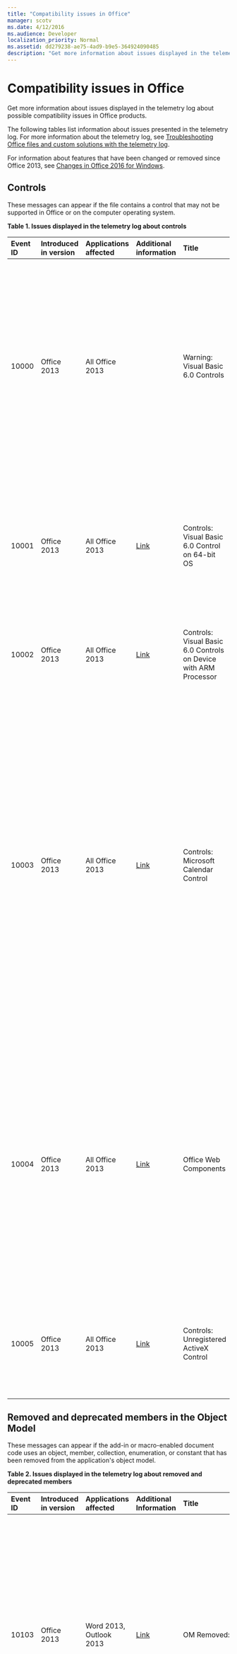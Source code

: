 ```yaml
---
title: "Compatibility issues in Office"
manager: scotv
ms.date: 4/12/2016
ms.audience: Developer
localization_priority: Normal
ms.assetid: dd279238-ae75-4ad9-b9e5-364924090485
description: "Get more information about issues displayed in the telemetry log about possible compatibility issues in Office products."
---
```


# Compatibility issues in Office

Get more information about issues displayed in the telemetry log about possible compatibility issues in Office products.
  
The following tables list information about issues presented in the telemetry log. For more information about the telemetry log, see [Troubleshooting Office files and custom solutions with the telemetry log](troubleshooting-office-files-and-custom-solutions-with-the-telemetry-log.md).
  
For information about features that have been changed or removed since Office 2013, see [Changes in Office 2016 for Windows](https://technet.microsoft.com/library/mt715497%28v=office.16%29.aspx).
  
## Controls
<a name="OEV_CompatIssues_Controls"> </a>

These messages can appear if the file contains a control that may not be supported in Office or on the computer operating system.
  
**Table 1. Issues displayed in the telemetry log about controls**

|**Event ID**|**Introduced in version**|**Applications affected**|**Additional information**|**Title**|**Description**|
|:-----|:-----|:-----|:-----|:-----|:-----|
|10000  <br/> |Office 2013  <br/> |All Office 2013  <br/> ||Warning: Visual Basic 6.0 Controls  <br/> |The file uses a Visual Basic 6.0 control that does not work in 64-bit versions of Office or in 32-bit versions of Office that are running on a device that uses an ARM processor. Replace the control with a supported control if you want it to be available to Office applications in those environments.  <br/> |
|10001  <br/> |Office 2013  <br/> |All Office 2013  <br/> |[Link](http://msdn.microsoft.com/en-us/vbasic/ms788708.aspx) <br/> |Controls: Visual Basic 6.0 Control on 64-bit OS  <br/> |The file uses a Visual Basic 6.0 control that does not work in 64-bit versions of Office. Visual Basic 6.0 runtime files are 32-bit and are supported in the 32-bit OS or in WOW emulation environments only.  <br/> |
|10002  <br/> |Office 2013  <br/> |All Office 2013  <br/> |[Link](http://msdn.microsoft.com/en-us/vbasic/ms788708.aspx) <br/> |Controls: Visual Basic 6.0 Controls on Device with ARM Processor  <br/> |The file uses a Visual Basic 6.0 control that does not work on a device that uses an ARM processor.  <br/> |
|10003  <br/> |Office 2013  <br/> |All Office 2013  <br/> |[Link](http://technet.microsoft.com/en-us/library/cc179181.aspx) <br/> |Controls: Microsoft Calendar Control  <br/> |The file uses the Microsoft Calendar control (Mscal.ocx), a feature of previous versions of Access that is not available in Office 2013. The control will not work because it is not installed on the host computer. Use other date picker controls as an alternative, like the **Date Picker Content Control** (in Word 2013) or the Windows **DatePicker** control (in the Windows Common Controls).  <br/> For more information, see [Replacing the Calendar Control in Access 2010 Applications](http://msdn.microsoft.com/library/dc6ba80d-b1fa-4596-b484-5e729cae4d70).  <br/> |
|10004  <br/> |Office 2013  <br/> |All Office 2013  <br/> |[Link](http://support.microsoft.com/kb/972129) <br/> |Office Web Components  <br/> |The file uses an Office Web Components (MSOWC.dll) control. The control will not work because the Office Web Components are not installed on this computer and are not included with Office 2013. To use this control, install the Office Web Components separately.  <br/> For more information, see [Find Office Web Components Programming Documentation and Samples](http://support.microsoft.com/kb/319793) <br/> |
|10005  <br/> |Office 2013  <br/> |All Office 2013  <br/> |[Link](http://office.microsoft.com/en-us/access-help/embedded-object-and-activex-control-policy-settings-error-HA101825674.aspx?CTT=1) <br/> |Controls: Unregistered ActiveX Control  <br/> |The file uses ActiveX controls that are not registered on the host computer. To use the control, register it on the host computer.  <br/> |
   
## Removed and deprecated members in the Object Model
<a name="OEV_CompatIssues_Removed"> </a>

These messages can appear if the add-in or macro-enabled document code uses an object, member, collection, enumeration, or constant that has been removed from the application's object model.
  
**Table 2. Issues displayed in the telemetry log about removed and deprecated members**

|**Event ID**|**Introduced in version**|**Applications affected**|**Additional Information**|**Title**|**Description**|
|:-----|:-----|:-----|:-----|:-----|:-----|
|10103  <br/> |Office 2013  <br/> |Word 2013, Outlook 2013  <br/> |[Link](http://support.microsoft.com/kb/2445062) <br/> |OM Removed: Custom XML Feature  <br/> | The Custom XML feature is removed from Word. The following methods and properties are hidden, and if accessed, return run-time error:<br/>- **XMLNodes.Add** method  <br/>- **Document.XMLHideNamespaces** property  <br/>- **Document.XMLSaveDataOnly** property  <br/>- **Document.XMLSchemaViolations** property  <br/>- **XMLSchemaViolations** object and all its members  <br/>- **XMLSchemaViolation** object and all its members  <br/>- **Application.TaskPanes**, if the **wdTaskPaneXMLStructure** constant (5) of the **WdTaskPanes** enumeration is specified  <br/>- **Options.PrintXMLTag** property  <br/>- **View.ShowXMLMarkup** property  <br/>- **XMLChildNodeSuggestions** collection and all its members  <br/>- **XMLChildNodeSuggestion** object and all its members  <br/>- **Selection.XMLParentNode** property  <br/>- **Range.XMLParentNode** property  <br/> |
|10113  <br/> |Office 2013  <br/> |Word 2013, Outlook 2013  <br/> ||OM Removed: Smart Tag Feature  <br/> | The SmartTags feature is removed from Word. The following objects, methods, and properties are hidden, and if accessed, return a runtime error:<br/>- **SmartTag** object and members  <br/>- **SmartTags** collection and members  <br/>- **SmartTagAction** object and members  <br/>- **SmartTagActions** collection and members  <br/>- **SmartTagType** object and members  <br/>- **SmartTagTypes** collection and members  <br/>- **XMLNode.SmartTag** property  <br/><br/>  The following methods are hidden, and if accessed, fail silently:  <br/>- **Document.CheckNewSmartTags** method  <br/>- **Document.RecheckSmartTags** method  <br/>- **Document.RemoveSmartTags** method  <br/><br/>The following properties are hidden, and if accessed, always returns FALSE:  <br/>- **Document.EmbedSmartTags** property  <br/>- **Document.SmartTagsAsXMLProps** property  <br/>- **Options.LabelSmartTags** property  <br/>- **Options.DisplaySmartTagButtons** property  <br/>- **EmailOptions.EmbedSmartTag** property  <br/><br/>The following property is hidden, and if accessed, always returns true:  <br/>- **View.DisplaySmartTags** property<br/><br/>  The following properties are hidden, and if accessed, always returns an empty collection:  <br/>- **Application.SmartTagTypes** property  <br/>- **Document.SmartTags** property  <br/>- **Range.SmartTags** property  <br/>- **Selection.SmartTags** property  <br/> |
|10115  <br/> |Office 2013  <br/> |Word 2013, Outlook 2013  <br/> ||OM Removed: AutoSummary Feature  <br/> | The AutoSummary feature is removed from Word. The following method and properties are hidden, and if accessed, return a runtime error:<br/>- **Document.AutoSummarize** method  <br/>- **Document.ShowSummary** property  <br/>- **Document.SummaryViewMode** property  <br/>- **Document.SummaryLength** property  <br/> |
|10116  <br/> |Office 2013  <br/> |Word 2013, Outlook 2013  <br/> ||OM Removed: Barcode Feature  <br/> | The barcode feature for envelopes is removed from Word. The following properties are hidden, and if accessed, always return FALSE:  <br/>- **Envelope.DefaultPrintBarCode** property  <br/>- **MailingLabel.DefaultPrintBarCode** property  <br/> |
|10117  <br/> |Office 2013  <br/> |Word 2013, Outlook 2013  <br/> ||OM Removed: Window.DocumentMapPercentWidth Property  <br/> |The **Window.DocumentMapPercentWidth** property is hidden in Word. If accessed, the property raises a run-time error.  <br/> |
|10122  <br/> |Office 2013  <br/> |Word 2013, Outlook 2013  <br/> ||OM Removed: Application.FileSearch  <br/> |The **Application.FileSearch** was removed in Office 2007. If accessed, this property will return an error. To work around this issue, use the [FileSystemObject](http://msdn.microsoft.com/library/7ad2dad3-c6d8-90a6-77a5-c712da8316f3%28Office.15%29.aspx) to recursively search directories to find specific files.  <br/> |
|10145  <br/> |Office 2013  <br/> |Excel 2013  <br/> ||OM Removed: Application.FileSearch  <br/> |The **Application.FileSearch** property was removed in Office 2007. If accessed, this property will return an error. To work around this issue, use the [FileSystemObject](http://msdn.microsoft.com/library/7ad2dad3-c6d8-90a6-77a5-c712da8316f3%28Office.15%29.aspx) to recursively search directories to find specific files.  <br/> |
|10154  <br/> |Office 2013  <br/> |Excel 2013  <br/> ||OM Removed: Smart Tag Feature  <br/> | The SmartTags feature is removed from Excel. The following properties are hidden, and if accessed, always returns FALSE:  <br/>- **Application.SmartTagRecognizers** property  <br/><br/>The following objects, methods, and properties are hidden, and if accessed, return a runtime error:  <br/>- **SmartTag** object and members  <br/>- **SmartTags** collection and members  <br/>- **SmartTagAction** object and members  <br/>- **SmartTagActions** collection and members  <br/>- **SmartTagOptions** collection and members  <br/>- **SmartTagRecognizer** object and members  <br/>- **SmartTagRecognizers** collection and members  <br/><br/>  The following methods are hidden, and if accessed, fail silently:  <br/>- **Workbook.RecheckSmartTags** method  <br/><br/>The following properties are hidden, and if accessed, always returns an empty collection:  <br/>- **Workbook.SmartTagOptions** property  <br/>- **Worksheet.SmartTags** property  <br/>- **Range.SmartTags** property  <br/>- **IRange.SmartTags** property  <br/>- **DialogSheet.SmartTags** property  <br/>- **IDialogSheet.SmartTags** property  <br/> |
|10155  <br/> |Office 2013  <br/> |All Office 2013  <br/> ||OM Removed: ToolbarButton.Edit Method  <br/> |The CommandBar Button Editor has been removed. If called, the method silently fails. Custom images can be applied to legacy CommandBar buttons using the [CommandBarButton.PasteFace](http://msdn.microsoft.com/library/1c4179c4-b6b5-527f-5027-25ced8ee907d%28Office.15%29.aspx) method, or the [CommandBarButton.Picture](http://msdn.microsoft.com/library/b9a2d133-23a8-ac09-8b8b-08eda1210717%28Office.15%29.aspx) and the [CommandBarButton.Mask](http://msdn.microsoft.com/library/de7179ac-6b39-2323-d84a-23abe3ed3167%28Office.15%29.aspx) properties.  <br/> |
|10159  <br/> |Office 2016  <br/> |Word  <br/> ||OM Deprecated: SkyDriveSignInOption  <br/> |SkyDriveSignInOption has been deprecated. Use CloudSignInOption instead.  <br/> |
   
## Behavior changes in the Object Model
<a name="OEV_CompatIssues_Changed"> </a>

These messages can appear if the add-in or macro-enabled document code uses an object, member, collection, enumeration, or constant that behaves differently from previous versions of Office.
  
**Table 3. Issues displayed in the telemetry log about behavior changes**

|**Event ID**|**Introduced in version**|**Applications affected**|**Additional Information**|**Title**|**Description**|
|:-----|:-----|:-----|:-----|:-----|:-----|
|10156  <br/> |Office 2016  <br/> |Word  <br/> ||OM Behavior Change: Use of save events detected  <br/> |The compatibility checker has detected use of save events which may cause an undesirable experience during real-time co-authoring. Your solution may not work as intended during real time co-authoring sessions due to the higher save frequency during those scenarios. We recommend adjusting the solution to throttle during frequent saves. Alternatively, disable real time co-authoring by using Group Policy.  <br/> |
|10160  <br/> |Office 2016  <br/> |Word, Excel, PowerPoint  <br/> ||OM Behavior Change: Application.DisplayDocumentInformationPanel  <br/> |The Document Information Panel has been deprecated as part of InfoPath product deprecation. Querying this property will always return false. Setting this property varies by application. Setting it to true will show the Property Panel for Word and PowerPoint and do nothing in Excel. Setting it to false does nothing in all apps.  <br/> |
|10161  <br/> |Office 2016  <br/> |Word  <br/> ||OM Behavior Change: ContentControl.DropdownListEntries  <br/> |The Document Information Panel has been deprecated as part of InfoPath product deprecation. When acting against SharePoint lookup properties the behavior of this API is no longer supported. It works as expected with other types of list entries.  <br/> |
|10157  <br/> |Office 2016  <br/> |PowerPoint  <br/> ||OM Behavior Change: Presentation.InMergeMode Property  <br/> |The old merge mode that appears in the document window when co-authoring has been replaced with a new conflict resolution window. If accessed in this situation, the Presentation.InMergeMode property will return False.  <br/> |
|10106  <br/> |Office 2013  <br/> |Excel 2013  <br/> ||OM Behavior Change: Application.FormulaBarHeight Property  <br/> |The [Application.FormulaBarHeight Property (Excel)](http://msdn.microsoft.com/library/ff377046-06cb-9cf7-32f5-773da447c184%28Office.15%29.aspx) property is changed. If accessed, the property reads and writes the height of the formula bar associated with the active window in Excel. To change formula bar height for another window in Excel, set the **Application.FormulaBarHeight** property after activating the window.  <br/> |
|10107  <br/> |Office 2013  <br/> |Excel 2013  <br/> ||OM Behavior Change: Workbook.Protect Method  <br/> |Window structure (height, width, minimized or maximized state) cannot be protected in Excel. If called, the [Workbook.Protect Method (Excel)](http://msdn.microsoft.com/library/0e270b93-7b0b-cc68-c7c0-4002024f4292%28Office.15%29.aspx) method does not protect the workbook window structure regardless of the value of the Windows parameter.  <br/> |
|10140  <br/> |Office 2013  <br/> |Word 2013, Outlook 2013  <br/> ||OM Behavior Change: Table.AllowPageBreaks  <br/> |The **Table.AllowPageBreaks** property is hidden, and always returns TRUE. To achieve the same behavior, use the [ParagraphFormat.KeepTogether Property (Word)](http://msdn.microsoft.com/library/7cc4cade-f986-8dad-a1b3-e1fade4c6825%28Office.15%29.aspx) and [ParagraphFormat.KeepWithNext Property (Word)](http://msdn.microsoft.com/library/5fc8ad97-d839-7837-04c7-dac2efe1d1c2%28Office.15%29.aspx) properties.  <br/> |
   
## Hidden members in the Object Model
<a name="OEV_CompatIssues_Hidden"> </a>

These messages can appear if the add-in or macro-enabled document code uses an object, member, collection, enumeration, or constant that has been hidden in the application's object model.
  
**Table 4. Issues displayed in the telemetry log about hidden members**

|**Event ID**|**Introduced in version**|**Applications affected**|**Additional Information**|**Title**|**Description**|
|:-----|:-----|:-----|:-----|:-----|:-----|
|10158  <br/> |Office 2016  <br/> |Excel  <br/> ||OM Hidden: Presentation.WorksheetFunction.Forecast (All) Method  <br/> |WorksheetFunction.Forecast method is hidden. If called, the method behaves similarly as it does in Excel 2013. It remains part of the object model for backward compatibility, but you should use WorksheetFunction.Forecast_Linear in new applications.  <br/> |
|10109  <br/> |Office 2013  <br/> |Word 2013, Outlook 2013  <br/> ||OM Hidden: Document.UpdateSummaryProperties Method  <br/> |The AutoSummary feature is removed from Word. If called, the **Document.UpdateSummaryProperties** method raises a run-time error.  <br/> |
|10110  <br/> |Office 2013  <br/> |Word 2013, Outlook 2013  <br/> ||OM Hidden: Comment.Delete Method  <br/> |Commenters can reply directly to other comments in Word. If called, the **Comment.Delete** method functions similar to previous versions of Office by deleting a single comment and leaving all replies in the document. To remove an entire thread of comments, use the **Comment.DeleteRecursively** method. To reply to a comment, use the **Comment.Replies.Add** method.  <br/> |
|10111  <br/> |Office 2013  <br/> |Word 2013, Outlook 2013  <br/> ||OM Hidden: Comment.Author Property  <br/> |Comments in Word are now associated with contacts. If accessed, the **Comment.Author** property behaves similarly to previous versions of Office. To access the name of a commenter, use the Name property of the **Contact** object associated with the comment.  <br/> |
|10112  <br/> |Office 2013  <br/> |Word 2013, Outlook 2013  <br/> ||OM Hidden: Comment.Initial Property  <br/> |Initials of commenters are not displayed with comments in Word by default. If accessed, the **Comment.Initial** property behaves similar to previous versions of Office. However, printed documents still display initials for comments.  <br/> |
|10114  <br/> |Office 2013  <br/> |Word 2013, Outlook 2013  <br/> ||OM Hidden: Comment.ShowTip Property  <br/> |ScreenTips associated with comments in Word are shown by default. If accessed, the **Comment.ShowTip** property always returns FALSE.  <br/> |
|10118  <br/> |Office 2013  <br/> |Word 2013, Outlook 2013  <br/> ||OM Hidden: Options.BackgroundOpen Property  <br/> |Large web documents cannot be opened in the background in Word. If accessed, the [Options.BackgroundOpen Property (Word)](http://msdn.microsoft.com/library/eff86857-9b2b-2e38-17cc-17c0f6f06c06%28Office.15%29.aspx) property always returns FALSE and cannot be set to any other value.  <br/> |
|10119  <br/> |Office 2013  <br/> |Word 2013, Outlook 2013  <br/> ||OM Hidden: Document.ApplyQuickStyleSet Method  <br/> |The **Document.ApplyQuickStyleSet** method is hidden in Word. If called, the method continues to function the same as it did in Office 2007 by changing the Style Set for the document. To use the new features of Office 2010 and above, replace with the [Document.ApplyQuickStyleSet2 Method (Word)](http://msdn.microsoft.com/library/7ed6e6ac-fe0f-388e-65fa-edd711d30926%28Office.15%29.aspx) method.  <br/> |
|10120  <br/> |Office 2013  <br/> |Word 2013, Outlook 2013  <br/> ||OM Hidden: Document.SaveAs Method  <br/> |The Save As feature behaves similarly to previous versions of Word. If called, the **Document.SaveAs** method behaves similarly as it does in Office 2007. And SaveAs2 method is added to the Document object that contains the properties introduced in Office 2010. To use the new features of Office 2010 and above, replace the **Document.SaveAs** method with the [Document.SaveAs2 Method (Word)](http://msdn.microsoft.com/library/aa491007-0e31-26f5-3a5e-477381529b6e%28Office.15%29.aspx).  <br/> |
|10121  <br/> |Office 2013  <br/> |Word 2013, Outlook 2013  <br/> ||OM Hidden: Assistant and AnswerWizard Features  <br/> | The Assistant and AnswerWizard features have been hidden in Word.  <br/>  The following properties are hidden but remain part of the object model for backward compatibility. It is not recommended to use them in new Office solutions:  <br/> **Application.Assistant** property  <br/> **Application.AnswerWizard** property  <br/>  The following properties are hidden. If accessed, they return a run-time error.  <br/> **Global.Assistant** property  <br/> **Global.AnswerWizard** property  <br/> |
|10123  <br/> |Office 2013  <br/> |Word 2013, Outlook 2013  <br/> ||OM Hidden: Options.WPHelp  <br/> |The **Options.WPHelp** property is hidden.  <br/> |
|10124  <br/> |Office 2013  <br/> |Word 2013, Outlook 2013  <br/> ||OM Hidden: Options.SetWPHelpOptions  <br/> |The **Options.SetWPHelpOptions** property is hidden. If accessed, the property returns an error.  <br/> |
|10125  <br/> |Office 2013  <br/> |Word 2013, Outlook 2013  <br/> ||OM Hidden: Options.WPDocNavKeys  <br/> |The **Options.WPDocNavKeys** property is hidden. If accessed, the property always returns FALSE.  <br/> |
|10126  <br/> |Office 2013  <br/> |Word 2013, Outlook 2013  <br/> ||OM Hidden:Options.BlueScreen  <br/> |The **Options.BlueScreen** property is hidden. If accessed, the property always returns FALSE.  <br/> |
|10127  <br/> |Office 2013  <br/> |Word 2013, Outlook 2013  <br/> ||OM Hidden: Options.AllowFastSave  <br/> |The **Options.AllowFastSave** is hidden. If accessed, the property always returns FALSE.  <br/> |
|10128  <br/> |Office 2013  <br/> |Word 2013, Outlook 2013  <br/> ||OM Hidden: Application.DisplayStatusBar  <br/> |The **Application.DisplayStatusBar** property is hidden. Use **Application.CommandBars("Status Bar")**Visible instead.  <br/> |
|10129  <br/> |Office 2013  <br/> |Word 2013Outlook 2013  <br/> ||OM Hidden: Document.HTMLProject  <br/> |The **Document.HTMLProject** is hidden. If accessed, the property returns an error.  <br/> |
|10130  <br/> |Office 2013  <br/> |Word 2013, Outlook 2013  <br/> ||OM Hidden: Document.Versions  <br/> |The Versions feature is removed, and as a result, the **Document.Versions** property is hidden. If accessed, the property returns an error.  <br/> |
|10131  <br/> |Office 2013  <br/> |Word 2013, Outlook 2013  <br/> ||OM Hidden: Document.Route  <br/> |The Routing Slip feature is removed, and as a result, the **Document.Route** method is hidden. If accessed, this method returns an error.  <br/> |
|10132  <br/> |Office 2013  <br/> |Word 2013, Outlook 2013  <br/> ||OM Hidden: Document.HasRoutingSlip  <br/> |The Routing Slip feature is removed, and as a result, the **Document.HasRoutingSlip** property is hidden. If accessed, the property returns an error.  <br/> |
|10133  <br/> |Office 2013  <br/> |Word 2013, Outlook 2013  <br/> ||OM Hidden: Document.Routed  <br/> |The Routing Slip feature is removed, and as a result, the **Document.Routed** property is hidden. If accessed, the property returns an error.  <br/> |
|10134  <br/> |Office 2013  <br/> |Word 2013, Outlook 2013  <br/> ||OM Hidden: Document.RoutingSlip  <br/> |The Routing Slip feature is removed, and as a result, the **Document.RoutingSlip** property is hidden. If accessed, the property returns an error.  <br/> |
|10135  <br/> |Office 2013  <br/> |Word 2013, Outlook 2013  <br/> ||OM Hidden: Diagram OM  <br/> | The **Diagram** object and the properties and methods associated with the **Diagram** object have been hidden. If accessed, the following members generate errors:  <br/>- **Shapes.AddDiagram** <br/>- **Shape.Diagram** <br/>- **Shape.DiagramNode** <br/>- **Shape.HasDiagram** <br/>- **ShapeHasDiagramNode** <br/>- **ShapeRange.DiagramNode** <br/>- **ShapeRange.HasDiagram** <br/>- **ShapeRange.HasDiagramNode** <br/> |
|10136  <br/> |Office 2013  <br/> |Word 2013, Outlook 2013  <br/> ||OM Hidden: ShapeRange.Activate  <br/> | The Word Picture object is hidden, and as a result, the methods used to convert a picture to a Word Picture object were also hidden. These methods included the following:  <br/>- **InlineShape.Activate** <br/>- **Shape.Activate** <br/>- **ShapeRange.Activate** <br/><br/>  If used, these methods generate an error.  <br/> |
|10137  <br/> |Office 2013  <br/> |Word 2013, Outlook 2013  <br/> ||OM Hidden: Shape.Activate  <br/> | The Word Picture object is hidden, and as a result, the methods used to convert a picture to a Word Picture object were also hidden. These methods included the following:  <br/>- **InlineShape.Activate** <br/>- **Shape.Activate** <br/>- **ShapeRange.Activate** <br/><br/>If used, these methods generate an error.  <br/> |
|10138  <br/> |Office 2013  <br/> |Word 2013, Outlook 2013  <br/> ||OM Hidden: InlineShape.Activate  <br/> | The Word Picture object is hidden, and as a result, the methods used to convert a picture to a Word Picture object were also hidden. These methods included the following:  <br/>- **InlineShape.Activate** <br/>- **Shape.Activate** <br/>- **ShapeRange.Activate** <br/><br/>If used, these methods generate an error.  <br/> |
|10139  <br/> |Office 2013  <br/> |Word 2013  <br/> ||OM Hidden: Shapes.AddChart  <br/> |The **Shapes.AddChart** method is hidden. It remains part of the object model for backward compatibility, but you should not use it in new applications. Use the **Shapes.AddChart2** method instead.  <br/> <br/>**NOTE**: The **Shapes.AddChart2** method applies a default title to the new chart. If you need to change the title of the chart after it has been added to the file, use the **Chart.ChartTitle** property or edit the title manually.           |
|10141  <br/> |Office 2013  <br/> |Word 2013, Outlook 2013  <br/> ||OM Hidden: Application.ShowWindowsInTaskbar  <br/> |The **Application.ShowWindowinTaskbar** property is hidden. If accessed, the property always returns true.  <br/> |
|10142  <br/> |Office 2013  <br/> |Word 2013, Outlook 2013  <br/> ||OM Hidden: HangulHanjaConversionDictionaries.BuiltinDictionary  <br/> |The **HangulHanjaConversionDictionaries.BuiltinDictionary** property is hidden. If accessed, the property returns NULL.  <br/> |
|10143  <br/> |Office 2013  <br/> |Word 2013, Outlook 2013  <br/> ||OM Hidden: Template.AutoTextEntries  <br/> |AutoText is now a type of Building Block. You can access Building Blocks by using the [Template.BuildingBlockEntries Property (Word)](http://msdn.microsoft.com/library/498280ab-a174-7b11-92af-afec477c44be%28Office.15%29.aspx) or [Template.BuildingBlockTypes Property (Word)](http://msdn.microsoft.com/library/9250d107-4943-c0bf-b11d-08aded886ef2%28Office.15%29.aspx) properties.  <br/> By default, AutoText is saved in normal.dotm  <br/> |
|10144  <br/> |Office 2013  <br/> |Word 2013, Outlook 2013  <br/> ||OM Hidden: View.RevisionsMode  <br/> |The **View.RevisionsMode** property is hidden. Instead, use the [View.MarkupMode Property (Word)](http://msdn.microsoft.com/library/2db71940-c39d-b8ec-2732-f3f406af3b7d%28Office.15%29.aspx) property.  <br/> |
|10146  <br/> |Office 2013  <br/> |Excel 2013  <br/> ||OM Hidden: ISlicerCache.ClearManualFilter  <br/> |The method **ClearManualFilter** of ISlicerCache object was marked as hidden. It remains part of the object model for backward compatibility, but you should not use it in new applications.  <br/> |
|10147  <br/> |Office 2013  <br/> |Excel 2013  <br/> ||OM Hidden: _Application.ShowWindowsInTaskbar  <br/> |The property **\_Application.ShowWindowsInTaskbar** has been hidden. It remains part of the object model for backward compatibility, but you should not use it in new applications.  <br/> |
|10148  <br/> |Office 2013  <br/> |Excel 2013  <br/> ||OM Hidden: _Application.SaveISO8601Dates  <br/> |The property **\_Application.SaveISO8601Dates** has been hidden. It remains part of the object model for backward compatibility, but you should not use it in new applications.  <br/> |
|10149  <br/> |Office 2013  <br/> |Excel 2013  <br/> ||OM Hidden: SlicerCache.ClearManualFilter  <br/> |The method **ClearManualFilter** of SlicerCache. object was marked as hidden. It remains part of the object model for backward compatibility, but you should not use it in new applications.  <br/> |
|10150  <br/> |Office 2013  <br/> |Excel 2013  <br/> ||OM Hidden: _Application.Assistant  <br/> |The property **\_Application.Assistant** has been hidden. It remains part of the object model for backward compatibility, but you should not use it in new applications.  <br/> |
|10151  <br/> |Office 2013  <br/> |Excel 2013  <br/> ||OM Hidden: _Application.AnswerWizard  <br/> |The property **\_Application.Assistant** has been hidden. If accessed, the property returns a run-time error.  <br/> |
|10152  <br/> |Office 2013  <br/> |Excel 2013  <br/> ||OM Hidden: _Global.Assistant  <br/> |The property **\_Global.Assistant** has been hidden. It remains part of the object model for backward compatibility, but you should not use it in new applications.  <br/> |
|10153  <br/> |Office 2013  <br/> |Excel 2013  <br/> ||OM Hidden: Shapes.AddChart  <br/> |The **Shapes.AddChart** method is hidden. It remains part of the object model for backward compatibility, but you should not use it in new applications. Use the **Shapes.AddChart2** method instead.  <br/> <br/>**NOTE**: The **Shapes.AddChart2** method applies a default title to the new chart. If you need to change the title of the chart after it has been added to the file, use the **Chart.ChartTitle** property or edit the title manually.           |
   
## See also

- [Compatibility and telemetry in Office](http://technet.microsoft.com/library/f1a9a3c6-a3d3-44c6-aec8-14cd834ebaeb) 
- [Office Developer Center](http://msdn.microsoft.com/en-us/office/aa905340.aspx)
- [Troubleshooting Office files and custom solutions with the telemetry log](troubleshooting-office-files-and-custom-solutions-with-the-telemetry-log.md)
- [Office Application Compatibility Forum](http://social.technet.microsoft.com/Forums/officesetupdeploy/threads)
    

